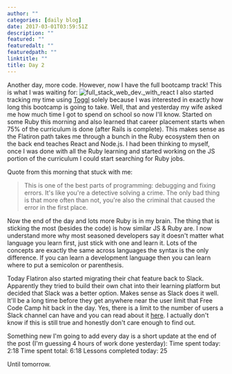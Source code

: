 ```yaml
---
author: ""
categories: [daily blog]
date: 2017-03-01T03:59:51Z
description: ""
featured: ""
featuredalt: ""
featuredpath: ""
linktitle: ""
title: Day 2
---
```



Another day, more code. However, now I have the full bootcamp track! This is what I was waiting for:
![full_stack_web_dev._with_react][1]
I also started tracking my time using [Toggl][2] solely because I was interested in exactly how long this bootcamp is going to take. Well, that and yesterday my wife asked me how much time I got to spend on school so now I'll know. Started on some Ruby this morning and also learned that career placement starts when 75% of the curriculum is done (after Rails is complete). This makes sense as the Flatiron path takes me through a bunch in the Ruby ecosystem then on the back end teaches React and Node.js. I had been thinking to myself, once I was done with all the Ruby learning and started working on the JS portion of the curriculum I could start searching for Ruby jobs.

Quote from this morning that stuck with me:
> This is one of the best parts of programming: debugging and fixing errors. It's like you're a detective solving a crime. The only bad thing is that more often than not, you're also the criminal that caused the error in the first place.

Now the end of the day and lots more Ruby is in my brain. The thing that is sticking the most (besides the code) is how similar JS & Ruby are. I now understand more why most seasoned developers say it doesn't matter what language you learn first, just stick with one and learn it. Lots of the concepts are exactly the same across languages the syntax is the only difference. If you can learn a development language then you can learn where to put a semicolon or parenthesis.

Today Flatiron also started migrating their chat feature back to Slack. Apparently they tried to build their own chat into their learning platform but decided that Slack was a better option. Makes sense as Slack does it well. It'll be a long time before they get anywhere near the user limit that Free Code Camp hit back in the day. Yes, there is a limit to the number of users a Slack channel can have and you can read about it [here][3]. I actually don't know if this is still true and honestly don't care enough to find out.

Something new I'm going to add every day is a short update at the end of the post (I'm guessing 4 hours of work done yesterday):
Time spent today: 2:18
Time spent total: 6:18
Lessons completed today: 25

Until tomorrow.


  [1]: https://res.cloudinary.com/sethalexander/v1488290498/zpcntksutiursizgshbi
  [2]: http://toggl.com
  [3]: https://medium.freecodecamp.com/so-yeah-we-tried-slack-and-we-deeply-regretted-it-391bcc714c81
